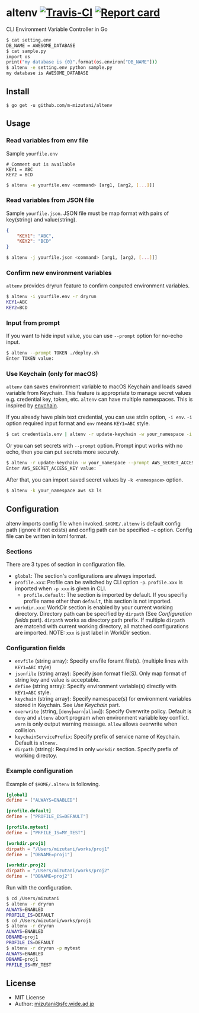 # altenv [![Travis-CI](https://travis-ci.org/m-mizutani/altenv.svg)](https://travis-ci.org/m-mizutani/altenv) [![Report card](https://goreportcard.com/badge/github.com/m-mizutani/altenv)](https://goreportcard.com/report/github.com/m-mizutani/altenv)

CLI Environment Variable Controller in Go

```sh
$ cat setting.env
DB_NAME = AWESOME_DATABASE
$ cat sample.py
import os
print("my database is {0}".format(os.environ["DB_NAME"]))
$ altenv -e setting.env python sample.py
my database is AWESOME_DATABASE
```

## Install

```
$ go get -u github.com/m-mizutani/altenv
```

## Usage

### Read variables from env file

Sample `yourfile.env`
```
# Comment out is available
KEY1 = ABC
KEY2 = BCD
```

```sh
$ altenv -e yourfile.env <command> [arg1, [arg2, [...]]]
```

### Read variables from JSON file

Sample `yourfile.json`. JSON file must be map format with pairs of key(string) and value(string).
```json
{
    "KEY1": "ABC",
    "KEY2": "BCD"
}
```

```sh
$ altenv -j yourfile.json <command> [arg1, [arg2, [...]]]
```

### Confirm new environment variables

`altenv` provides dryrun feature to confirm conputed environment variables.

```sh
$ altenv -i yourfile.env -r dryrun
KEY1=ABC
KEY2=BCD
```

### Input from prompt

If you want to hide input value, you can use `--prompt` option for no-echo input.

```sh
$ altenv --prompt TOKEN ./deploy.sh
Enter TOKEN value:
```

### Use Keychain (only for macOS)

`altenv` can saves environment variable to macOS Keychain and loads saved variable from Keychain. This feature is appropriate to manage secret values e.g. credential key, token, etc. `altenv` can have multiple namespaces. This is inspired by [envchain](https://github.com/sorah/envchain).

If you already have plain text credential, you can use stdin option, `-i env`. `-i` option required input format and `env` means `KEY1=ABC` style.

```sh
$ cat credentials.env | altenv -r update-keychain -w your_namespace -i env
```

Or you can set secrets with `--prompt` option. Prompt input works with no echo, then you can put secrets more securely.

```sh
$ altenv -r update-keychain -w your_namespace --prompt AWS_SECRET_ACCESS_KEY
Enter AWS_SECRET_ACCESS_KEY value:
```

After that, you can import saved secret values by `-k <namespace>` option.

```sh
$ altenv -k your_namespace aws s3 ls
```

## Configuration

altenv imports config file when invoked. `$HOME/.altenv` is default config path (ignore if not exists) and config path can be specified `-c` option. Config file can be written in toml format.

### Sections

There are 3 types of section in configuration file.

- `global`: The section's configurations are always imported.
- `profile.xxx`: Profile can be switched by CLI option `-p`. `profile.xxx` is imported when `-p xxx` is given in CLI.
  - `profile.default`: The section is imported by default. If you specifiy profile name other than `default`, this section is not imported.
- `workdir.xxx`: WorkDir section is enabled by your current working directory. Directory path can be specified by `dirpath` (See *Configuration fields* part). `dirpath` works as directory path prefix. If multiple `dirpath` are matcehd with current working directory, all matched configurations are imported. NOTE: `xxx` is just label in WorkDir section.

### Configuration fields

- `envfile` (string array): Specify envfile foramt file(s). (multiple lines with `KEY1=ABC` style)
- `jsonfile` (string array): Specify json format file(S). Only map format of string key and value is acceptable.
- `define` (string array): Specify environment variable(s) directly with `KEY1=ABC` style.
- `keychain` (string array): Specify namespace(s) for environment variables stored in Keychain. See *Use Keychain* part.
- `overwrite` (string, [`deny`|`warn`|`allow`]): Specify Overwrite policy. Default is `deny` and `altenv` abort program when environment variable key conflict. `warn` is only output warning message. `allow` allows overwrite when collision.
- `keychainServicePrefix`: Specify prefix of service name of Keychain. Default is `altenv.`
- `dirpath` (string): Required in only `workdir` section. Specify prefix of working directoy.

### Example configuration

Example of `$HOME/.altenv` is following.

```toml
[global]
define = ["ALWAYS=ENABLED"]

[profile.default]
define = ["PROFILE_IS=DEFAULT"]

[profile.mytest]
define = ["PRFILE_IS=MY_TEST"]

[workdir.proj1]
dirpath = "/Users/mizutani/works/proj1"
define = ["DBNAME=proj1"]

[workdir.proj2]
dirpath = "/Users/mizutani/works/proj2"
define = ["DBNAME=proj2"]
```

Run with the configuration.

```sh
$ cd /Users/mizutani
$ altenv -r dryrun
ALWAYS=ENABLED
PROFILE_IS=DEFAULT
$ cd /Users/mizutani/works/proj1
$ altenv -r dryrun
ALWAYS=ENABLED
DBNAME=proj1
PROFILE_IS=DEFAULT
$ altenv -r dryrun -p mytest
ALWAYS=ENABLED
DBNAME=proj1
PRFILE_IS=MY_TEST
```

## License

- MIT License
- Author: mizutani@sfc.wide.ad.jp
